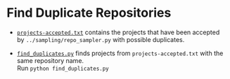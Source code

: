 # Find Duplicate Repositories

* [`projects-accepted.txt`](projects-accepted.txt) contains the projects that have been accepted by `../sampling/repo_sampler.py` with possible duplicates.

* [`find_duplicates.py`](find_duplicates.py) finds projects from `projects-accepted.txt` with the same repository name.   
  Run `python find_duplicates.py`